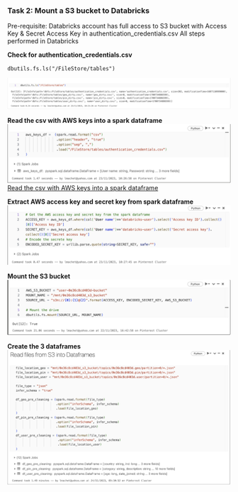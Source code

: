 ### Task 2: Mount a S3 bucket to Databricks
Pre-requisite: Databricks account has full access to S3 bucket with Access Key & Secret Access Key in authentication_credentials.csv
All steps performed in Databricks

**Check for authentication_credentials.csv**
```
dbutils.fs.ls("/FileStore/tables")
```
![6.2.Credentials.jpg](6.2.1.Credentials.jpg)

**Read the csv with AWS keys into a spark dataframe**
![6.2.2.Read csv with aws keys.jpg](6.2.2.Read_csv_with_aws_keys.jpg)
[Read the csv with AWS keys into a spark dataframe](..%2F..%2FM6.1%20Mount%20an%20AWS%20S3%20bucket%20to%20Databricks%202023-11-22%2016_01_54.ipynb)

**Extract AWS access key and secret key from spark dataframe**
![6.2.3.Extract_keys.jpg](6.2.3.Extract_keys.jpg)

**Mount the S3 bucket**
![6.2.3.Mount_S3_bucket.jpg](6.2.3.Mount_S3_bucket.jpg)

**Create the 3 dataframes**
![6.2.4.Create_3_dataframes.jpg](6.2.4.Create_3_dataframes.jpg)
